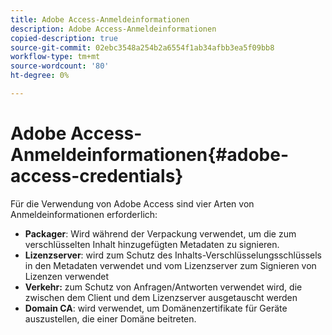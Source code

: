 ```yaml
---
title: Adobe Access-Anmeldeinformationen
description: Adobe Access-Anmeldeinformationen
copied-description: true
source-git-commit: 02ebc3548a254b2a6554f1ab34afbb3ea5f09bb8
workflow-type: tm+mt
source-wordcount: '80'
ht-degree: 0%

---
```


# Adobe Access-Anmeldeinformationen{#adobe-access-credentials}

Für die Verwendung von Adobe Access sind vier Arten von Anmeldeinformationen erforderlich:

* **Packager**: Wird während der Verpackung verwendet, um die zum verschlüsselten Inhalt hinzugefügten Metadaten zu signieren.
* **Lizenzserver**: wird zum Schutz des Inhalts-Verschlüsselungsschlüssels in den Metadaten verwendet und vom Lizenzserver zum Signieren von Lizenzen verwendet
* **Verkehr:** zum Schutz von Anfragen/Antworten verwendet wird, die zwischen dem Client und dem Lizenzserver ausgetauscht werden
* **Domain CA**: wird verwendet, um Domänenzertifikate für Geräte auszustellen, die einer Domäne beitreten.
